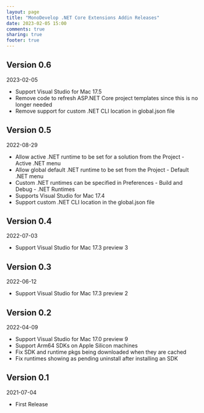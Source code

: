 ```yaml
---
layout: page
title: "MonoDevelop .NET Core Extensions Addin Releases"
date: 2023-02-05 15:00
comments: true
sharing: true
footer: true
---
```


## Version 0.6

2023-02-05

 * Support Visual Studio for Mac 17.5
 * Remove code to refresh ASP.NET Core project templates since this is no longer needed
 * Remove support for custom .NET CLI location in global.json file

## Version 0.5

2022-08-29

 * Allow active .NET runtime to be set for a solution from the Project - Active .NET menu
 * Allow global default .NET runtime to be set from the Project - Default .NET menu
 * Custom .NET runtimes can be specified in Preferences - Build and Debug - .NET Runtimes
 * Supports Visual Studio for Mac 17.4
 * Support custom .NET CLI location in the global.json file

## Version 0.4

2022-07-03

 * Support Visual Studio for Mac 17.3 preview 3

## Version 0.3

2022-06-12

 * Support Visual Studio for Mac 17.3 preview 2

## Version 0.2

2022-04-09

 * Support Visual Studio for Mac 17.0 preview 9
 * Support Arm64 SDKs on Apple Silicon machines
 * Fix SDK and runtime pkgs being downloaded when they are cached
 * Fix runtimes showing as pending uninstall after installing an SDK

## Version 0.1

2021-07-04

 * First Release
 
